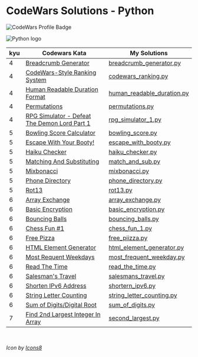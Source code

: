 # CodeWars Solutions - Python

![CodeWars Profile Badge](https://www.codewars.com/users/domwake/badges/large)

![Python logo](https://img.icons8.com/color/48/000000/python.png)

| kyu | Codewars Kata | My Solutions |
| --- | --- | --- |
| 4 | [Breadcrumb Generator](https://www.codewars.com/kata/563fbac924106b8bf7000046) | [breadcrumb_generator.py](/src/python/4kyu/breadcrumb_generator.py) |
| 4 | [CodeWars-Style Ranking System](https://www.codewars.com/kata/51fda2d95d6efda45e00004e) | [codewars_ranking.py](/src/python/4kyu/codewars_ranking.py) |
| 4 | [Human Readable Duration Format](https://www.codewars.com/kata/52742f58faf5485cae000b9a) | [human_readable_duration.py](/src/python/4kyu/human_readable_duration.py) |
| 4 | [Permutations](https://www.codewars.com/kata/5254ca2719453dcc0b00027d) | [permutations.py](/src/python/4kyu/permutations.py) |
| 4 | [RPG Simulator - Defeat The Demon Lord Part 1](https://www.codewars.com/kata/5e95b6e90663180028f2329d) | [rpg_simulator_1.py](/src/python/4kyu/rpg_simulator_1.py) |
| 5 | [Bowling Score Calculator](https://www.codewars.com/kata/5427db696f30afd74b0006a3) | [bowling_score.py](/src/python/5kyu/bowling_score.py) |
| 5 | [Escape With Your Booty!](https://www.codewars.com/kata/5b0560ef4e44b721850000e8) | [escape_with_booty.py](/src/python/5kyu/escape_with_booty.py) |
| 5 | [Haiku Checker](https://www.codewars.com/kata/5c765a4f29e50e391e1414d4) | [haiku_checker.py](/src/python/5kyu/haiku_checker.py) |
| 5 | [Matching And Substituting](https://www.codewars.com/kata/59de1e2fe50813a046000124) | [match_and_sub.py](/src/python/5kyu/match_and_sub.py) |
| 5 | [Mixbonacci](https://www.codewars.com/kata/5811aef3acdf4dab5e000251) | [mixbonacci.py](/src/python/5kyu/mixbonacci.py) |
| 5 | [Phone Directory](https://www.codewars.com/kata/56baeae7022c16dd7400086e) | [phone_directory.py](/src/python/5kyu/phone_directory.py) |
| 5 | [Rot13](https://www.codewars.com/kata/530e15517bc88ac656000716) | [rot13.py](/src/python/5kyu/rot13.py) |
| 6 | [Array Exchange](https://www.codewars.com/kata/5353212e5ee40d4694001114) | [array_exchange.py](/src/python/6kyu/array_exchange.py) |
| 6 | [Basic Encryption](https://www.codewars.com/kata/5862fb364f7ab46270000078) | [basic_encryption.py](/src/python/6kyu/basic_encryption.py) |
| 6 | [Bouncing Balls](https://www.codewars.com/kata/5544c7a5cb454edb3c000047) | [bouncing_balls.py](/src/python/6kyu/bouncing_balls.py) |
| 6 | [Chess Fun #1](https://www.codewars.com/kata/5894134c8afa3618c9000146) | [chess_fun_1.py](/src/python/6kyu/chess_fun_1.py) |
| 6 | [Free Pizza](https://www.codewars.com/kata/595910299197d929a10005ae) | [free_piizza.py](/src/python/6kyu/free_piizza.py) |
| 6 | [HTML Element Generator](https://www.codewars.com/kata/5e7837d0262211001ecf04d7) | [html_element_generator.py](/src/python/6kyu/html_element_generator.py) |
| 6 | [Most Requent Weekdays](https://www.codewars.com/kata/56eb16655250549e4b0013f4) | [most_frequent_weekday.py](/src/python/6kyu/most_frequent_weekday.py) |
| 6 | [Read The Time](https://www.codewars.com/kata/5c2b4182ac111c05cf388858) | [read_the_time.py](/src/python/6kyu/read_the_time.py) |
| 6 | [Salesman's Travel](https://www.codewars.com/kata/56af1a20509ce5b9b000001e) | [salesmans_travel.py](/src/python/6kyu/salesmans_travel.py) |
| 6 | [Shorten IPv6 Address](https://www.codewars.com/kata/5735b2b413c205fe39000c68) | [shortern_ipv6.py](/src/python/6kyu/shortern_ipv6.py) |
| 6 | [String Letter Counting](https://www.codewars.com/kata/59e19a747905df23cb000024) | [string_letter_counting.py](/src/python/6kyu/string_letter_counting.py) |
| 6 | [Sum of Digits/Digital Root](https://www.codewars.com/kata/541c8630095125aba6000c00) | [sum_of_digits.py](/src/python/6kyu/sum_of_digits.py) |
| 7 | [Find 2nd Largest Integer In Array](https://www.codewars.com/kata/55a58505cb237a076100004a/python) | [second_largest.py](/src/python/7kyu/second_largest.py) |

<br />

*Icon by [Icons8](https://icons8.com/icon/13441/python)*
